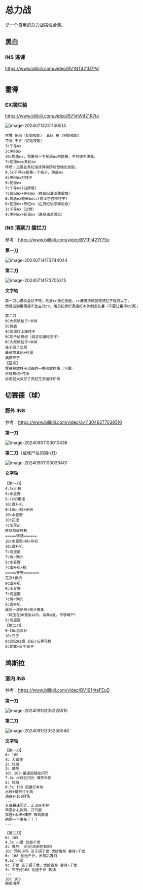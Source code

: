 # 总力战

记一个自用的总力战摆烂合集。

## 黑白

### INS 逃课

https://www.bilibili.com/video/BV1NT421D7Pd

```

```



## 霍得

### EX摆烂轴

https://www.bilibili.com/video/BV1mW421R7to

![image-20240713231146514](总力战.assets/hod-ex1.png)

```
吹雪 伊织（初始技能） 真纪 椿（初始技能）
花凛 千寻（初始技能）
3c千寻ex
3c伊织ex
10c狗盾ex，需要凹一下花凛ns的眩晕，不然填不满条。
7c花凛ex➕真纪ex
转场：主要在真纪油漆弹破防后放输出技能。
9.5c千寻ex给第一个柱子，狗盾ex
4c伊织ex打柱子
9c花凛ex
7c千寻ex(过牌用)
7c真纪ex+伊织ex（在真纪油漆弹后放）
6c狗盾ex眩晕boss(防止它召唤柱子)
6c花凛ex+真纪ex（在真纪油漆弹后放）
3c千寻ex（过牌）
4c伊织ex+花凛ex（真纪油漆弹后）
```

### INS 清票刀 摆烂刀

参考：https://www.bilibili.com/video/BV1Pi421Y7So

**第一刀**

![image-20240714173744044](总力战.assets/image-20240714173744044.png)

**第二刀**

![image-20240714173705315](总力战.assets/image-20240714173705315.png)

**文字轴**

```
第一刀小春保全队不死，先放cc角色技能，cc槽满按部就班清柱子就可以了。
然后见到霍得后不放主动cc，用真纪伊织直接打本体刮点伤害（不要让霍得cc满）。

第二刀
9C大叔喷桂子+本体
5C狗盾
4C花凛打上面柱子
9C亚子给真纪（保证后面吃亚子）
6C大叔喷柱子+本体
柱子倒了之后
最速放真纪+花凛
满费亚子
【要点】
霍德释放柱子动画的一瞬间放狗盾（下蹲）
秒放真纪+花凛
后面就大叔亚子真纪花凛循环即可
```



## 切赛德（球）

### 野外 INS

参考：https://www.bilibili.com/video/av113049277039510

**第一刀**

![image-20240901103010436](总力战.assets/image-20240901103010436.png)

**第二刀**（或堆尸后的第n刀）

![image-20240901103039401](总力战.assets/image-20240901103039401.png)

**文字轴**

```
【第一刀】
4.5c小桃
5c水星野
5~7c切里诺
10c直升机
9~10c小桃+伊织
10c水星野
10c花凛
7c切里诺
转场前直升机
=====转场======
10c水星野+桃+伊织
10c直升机
7c切里诺
7c桃:伊织
5c水星野
7c直升机+桃
=====开壳=======
花凛t伊织
9c直升机
9c水星野
7c切里诺
7c桃+伊织
5c直升机
最后一波伊织+桃卡黄条
（球压在30管血以内，血条x处，不够堆尸）
5c切里诺
【第二刀】
9~10c温泉针
10c亚子
8c真纪ns后 真纪+反手轮椅
5c妮露+反手亚子

```



## 鸡斯拉

### 室内 INS

参考：https://www.bilibili.com/video/BV1914teFEuD

**第一刀**

![image-20240913205228515](总力战.assets/image-20240913205228515.png)

**第二刀**

![image-20240913205250048](总力战.assets/image-20240913205250048.png)

**文字轴**

```markdown
【第一刀】
6c 168
4c 大狐狸
2c 玛丽
3c 晴奈
10c 168 最速狐狸左闪光
7.8c 水梓左闪光 晴奈补伤
5c 玛丽
8.5c 168 狐狸打本体
水梓+晴奈打小鸡
满费开168转场
---
若藻最速闪光，走动开水梓
晴奈补右侧鸡，开玛丽
狐狸+水梓+晴奈 吸鸡撤退
确保一半黄条！！！
---

【第二刀】
6c 168
4.5c 小夏 忧给千世
2c 春月 （闪光鸡倒在右侧）
10c 预判小鸡 亚子拐千世 忧给春月 春月+千世
6c 168 忧给千世，出鸡后春月
9.6c 小夏
9c 千世 亚子拐千世，忧给春月 春月+千世
3c 亚子给168 忧给千世 转场
---
10c 168
随便清票
```


